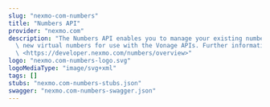 ```yaml
---
slug: "nexmo-com-numbers"
title: "Numbers API"
provider: "nexmo.com"
description: "The Numbers API enables you to manage your existing numbers and buy\
  \ new virtual numbers for use with the Vonage APIs. Further information is here:\
  \ <https://developer.nexmo.com/numbers/overview>"
logo: "nexmo.com-numbers-logo.svg"
logoMediaType: "image/svg+xml"
tags: []
stubs: "nexmo.com-numbers-stubs.json"
swagger: "nexmo.com-numbers-swagger.json"
---
```


